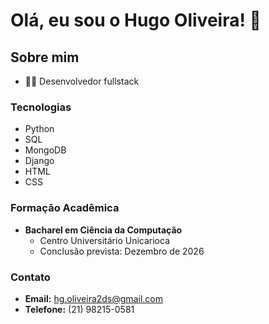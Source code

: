 # Olá, eu sou o Hugo Oliveira! 👋

## Sobre mim
- 👨‍💻 Desenvolvedor fullstack

### Tecnologias
  - Python
  - SQL
  - MongoDB
  - Django
  - HTML 
  - CSS 

### Formação Acadêmica
- **Bacharel em Ciência da Computação**
  - Centro Universitário Unicarioca
  - Conclusão prevista: Dezembro de 2026

### Contato
- **Email:** hg.oliveira2ds@gmail.com
- **Telefone:** (21) 98215-0581

  
